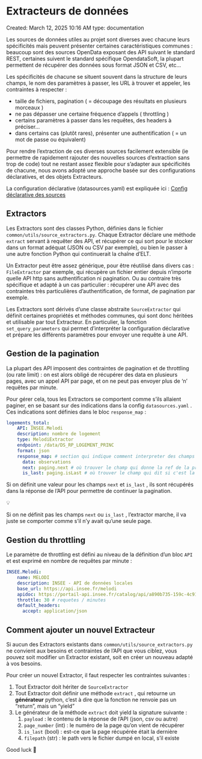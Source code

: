 # Extracteurs de données

Created: March 12, 2025 10:16 AM
type: documentation

Les sources de données utiles au projet sont diverses avec chacune leurs spécificités mais peuvent présenter certaines caractéristiques communes : beaucoup sont des sources OpenData exposant des API suivant le standard REST, certaines suivent le standard spécifique OpendataSoft, la plupart permettent de récupérer des données sous format JSON et CSV, etc…

Les spécificités de chacune se situent souvent dans la structure de leurs champs, le nom des paramètres à passer, les URL à trouver et appeler, les contraintes à respecter :

- taille de fichiers, pagination ( = découpage des résultats en plusieurs morceaux )
- ne pas dépasser une certaine fréquence d’appels ( throttling )
- certains paramètres à passer dans les requêtes, des headers à préciser…
- dans certains cas (plutôt rares), présenter une authentification ( = un mot de passe ou équivalent)

Pour rendre l’extraction de ces diverses sources facilement extensible (ie permettre de rapidement rajouter des nouvelles sources d’extraction sans trop de code) tout ne restant assez flexible pour s’adapter aux spécificités de chacune, nous avons adopté une approche basée sur des configurations déclaratives, et des objets Extracteurs.

La configuration déclarative (datasources.yaml) est expliquée ici : [Config déclarative des sources](./docs/configurations.md)

## Extractors

Les Extractors sont des classes Python, définies dans le fichier `common/utils/source_extractors.py`. Chaque Extractor déclare une méthode `extract` servant à requêter des API, et récupérer ce qui sort pour le stocker dans un format adéquat (JSON ou CSV par exemple), ou bien le passer à une autre fonction Python qui continuerait la chaîne d’ELT.

Un Extractor peut être assez générique, pour être réutilisé dans divers cas : `FileExtractor` par exemple, qui récupère un fichier entier depuis n’importe quelle API http sans authentification ni pagination. Ou au contraire très spécifique et adapté à un cas particulier : récupérer une API avec des contraintes très particulières d’authentification, de format, de pagination par exemple.

Les Extractors sont dérivés d’une classe abstraite `SourceExtractor` qui définit certaines propriétés et méthodes communes, qui sont donc héritées et utilisable par tout Extracteur. En particulier, la fonction `set_query_parameters` qui permet d’interpréter la configuration déclarative et prépare les différents paramètres pour envoyer une requête à une API.

## Gestion de la pagination

La plupart des API imposent des contraintes de pagination et de throttling (ou rate limit) : on est alors obligé de récupérer des data en plusieurs pages, avec un appel API par page, et on ne peut pas envoyer plus de ‘n’ requêtes par minute.

Pour gérer cela, tous les Extractors se comportent comme s’ils allaient paginer, en se basant sur des indications dans la config `datasources.yaml` . Ces indications sont définies dans le bloc `response_map` :

```yaml
logements_total:
    API: INSEE.Melodi
    description: nombre de logement
    type: MelodiExtractor
    endpoint: /data/DS_RP_LOGEMENT_PRINC
    format: json
    response_map: # section qui indique comment interpreter des champs de la réponse
      data: observations
      next: paging.next # où trouver le champ qui donne la ref de la prochaine page
      is_last: paging.isLast # où trouver le champ qui dit si c'est la dernière page
```

Si on définit une valeur pour les champs `next` et `is_last` , ils sont récupérés dans la réponse de l’API pour permettre de continuer la pagination.

<aside>
💡

Si on ne définit pas les champs `next` ou `is_last` , l’extractor marche, il va juste se comporter comme s’il n’y avait qu’une seule page.

</aside>

## Gestion du throttling

Le paramètre de throttling est défini au niveau de la définition d’un bloc `API` et est exprimé en nombre de requêtes par minute :

```yaml
INSEE.Melodi:
    name: MELODI
    description: INSEE - API de données locales
    base_url: https://api.insee.fr/melodi
    apidoc: https://portail-api.insee.fr/catalog/api/a890b735-159c-4c91-90b7-35159c7c9126/doc?page=ee625968-272a-4637-a259-68272aa63766
    throttle: 30 # requetes / minutes
    default_headers:
      accept: application/json
```

## Comment ajouter un nouvel Extracteur

Si aucun des Extractors existants dans `common/utils/source_extractors.py` ne convient aux besoins et contraintes de l’API que vous ciblez, vous pouvez soit modifier un Extractor existant, soit en créer un nouveau adapté à vos besoins.

Pour créer un nouvel Extractor, il faut respecter les contraintes suivantes :

1. Tout Extractor doit hériter de `SourceExtractor`
2. Tout Extractor doit définir une méthode `extract` , qui retourne un **générateur** python, c’est à dire que la fonction ne renvoie pas un “return”, mais un “yield”
3. Le générateur de la méthode `extract` doit yield la signature suivante : 
    1. `payload` : le contenu de la réponse de l’API (json, csv ou autre)
    2. `page_number` (int) : le numéro de la page qu’on vient de récupérer
    3. `is_last` (bool) : est-ce que la page récupérée était la dernière
    4. `filepath` (str) : le path vers le fichier dumpé en local, s’il existe

Good luck 🙂